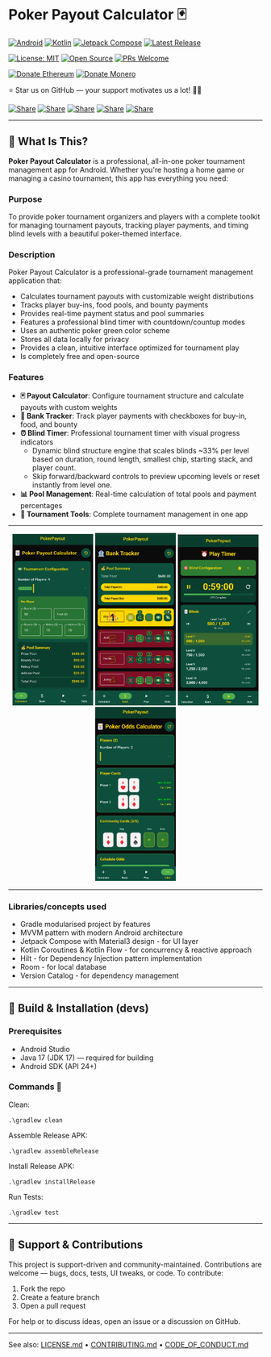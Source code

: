 <a name="top"></a>

# Poker Payout Calculator 🃏

[![Android](https://img.shields.io/badge/Android-3DDC84?logo=android&logoColor=white)](#)
[![Kotlin](https://img.shields.io/badge/Kotlin-7F52FF?logo=kotlin&logoColor=white)](#)
[![Jetpack Compose](https://img.shields.io/badge/Jetpack%20Compose-4285F4?logo=jetpackcompose&logoColor=white)](#)
[![Latest Release](https://img.shields.io/github/v/tag/HunterColes/PokerPayout?label=Latest%20Release)](https://github.com/HunterColes/PokerPayout/releases/latest)

[![License: MIT](https://img.shields.io/badge/License-MIT-yellow.svg)](LICENSE.md)
[![Open Source](https://img.shields.io/badge/Open%20Source-%E2%9D%A4-red)](#-open-source--contributions)
[![PRs Welcome](https://img.shields.io/badge/PRs-welcome-brightgreen.svg)](#-how-to-contribute)

[![Donate Ethereum](https://img.shields.io/badge/Ξ-Ethereum-627EEA?logo=ethereum&logoColor=white)](ETHEREUM.txt)
[![Donate Monero](https://img.shields.io/badge/Ӿ-Monero-FF6600?logo=monero&logoColor=white)](MONERO.txt)

⭐ Star us on GitHub — your support motivates us a lot! 🙏😊

[![Share](https://img.shields.io/badge/share-000000?logo=x&logoColor=white)](https://x.com/intent/tweet?text=Check%20out%20this%20project%20on%20GitHub:%20https://github.com/HunterColes/PokerPayout)
[![Share](https://img.shields.io/badge/share-1877F2?logo=facebook&logoColor=white)](https://www.facebook.com/sharer/sharer.php?u=https://github.com/HunterColes/PokerPayout)
[![Share](https://img.shields.io/badge/share-0A66C2?logo=linkedin&logoColor=white)](https://www.linkedin.com/sharing/share-offsite/?url=https://github.com/HunterColes/PokerPayout)
[![Share](https://img.shields.io/badge/share-FF4500?logo=reddit&logoColor=white)](https://www.reddit.com/submit?title=Check%20out%20this%20project%20on%20GitHub:%20https://github.com/HunterColes/PokerPayout)
[![Share](https://img.shields.io/badge/share-0088CC?logo=telegram&logoColor=white)](https://t.me/share/url?url=https://github.com/HunterColes/PokerPayout&text=Check%20out%20this%20project%20on%20GitHub)

---

## 🎯 What Is This?

**Poker Payout Calculator** is a professional, all-in-one poker tournament management app for Android. Whether you're hosting a home game or managing a casino tournament, this app has everything you need:

### **Purpose**
To provide poker tournament organizers and players with a complete toolkit for managing tournament payouts, tracking player payments, and timing blind levels with a beautiful poker-themed interface.

### **Description**
Poker Payout Calculator is a professional-grade tournament management application that:

- Calculates tournament payouts with customizable weight distributions
- Tracks player buy-ins, food pools, and bounty payments
- Provides real-time payment status and pool summaries
- Features a professional blind timer with countdown/countup modes
- Uses an authentic poker green color scheme
- Stores all data locally for privacy
- Provides a clean, intuitive interface optimized for tournament play
- Is completely free and open-source

### **Features**
- **🃏 Payout Calculator**: Configure tournament structure and calculate payouts with custom weights
- **🏦 Bank Tracker**: Track player payments with checkboxes for buy-in, food, and bounty
- **⏰ Blind Timer**: Professional tournament timer with visual progress indicators
	- Dynamic blind structure engine that scales blinds ~33% per level based on duration, round length, smallest chip, starting stack, and player count.
	- Skip forward/backward controls to preview upcoming levels or reset instantly from level one.
- **📊 Pool Management**: Real-time calculation of total pools and payment percentages
- **🎯 Tournament Tools**: Complete tournament management in one app

---

<p align="center">
	<img src="docs/images/screenshots/config.png" alt="Config" width="160"/>
	<img src="docs/images/screenshots/bank.png" alt="Bank Tracker" width="160"/>
	<img src="docs/images/screenshots/timer.png" alt="Timer" width="160"/>
	<img src="docs/images/screenshots/odds.png" alt="Odds" width="160"/>
</p>

---

### **Libraries/concepts used**

* Gradle modularised project by features
* MVVM pattern with modern Android architecture
* Jetpack Compose with Material3 design - for UI layer
* Kotlin Coroutines & Kotlin Flow - for concurrency & reactive approach
* Hilt - for Dependency Injection pattern implementation
* Room - for local database
* Version Catalog - for dependency management

---

## 🔨 Build & Installation (devs)

### Prerequisites

- Android Studio
- Java 17 (JDK 17) — required for building
- Android SDK (API 24+)

### **Commands** 🔨
Clean:
```
.\gradlew clean
```
Assemble Release APK:
```
.\gradlew assembleRelease
```
Install Release APK:
```
.\gradlew installRelease
```
Run Tests:
```
.\gradlew test
```

---

## 🌟 Support & Contributions

This project is support-driven and community-maintained. Contributions are welcome — bugs, docs, tests, UI tweaks, or code. To contribute:

1. Fork the repo
2. Create a feature branch
3. Open a pull request

For help or to discuss ideas, open an issue or a discussion on GitHub.

---

See also: [LICENSE.md](LICENSE.md) • [CONTRIBUTING.md](CONTRIBUTING.md) • [CODE_OF_CONDUCT.md](CODE_OF_CONDUCT.md)
